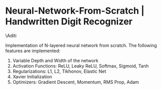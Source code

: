 # Neural-Network-From-Scratch | Handwritten Digit Recognizer
\Aditi

Implementation of N-layered neural network from scratch.
The following features are implemented:
1. Variable Depth and Width of the network
2. Activation Functions: ReLU, Leaky ReLU, Softmax, Sigmoid, Tanh
3. Regularizations: L1, L2, Tikhonov, Elastic Net
4. Xavier Initialization
5. Optimizers: Gradient Descent, Momentum, RMS Prop, Adam
